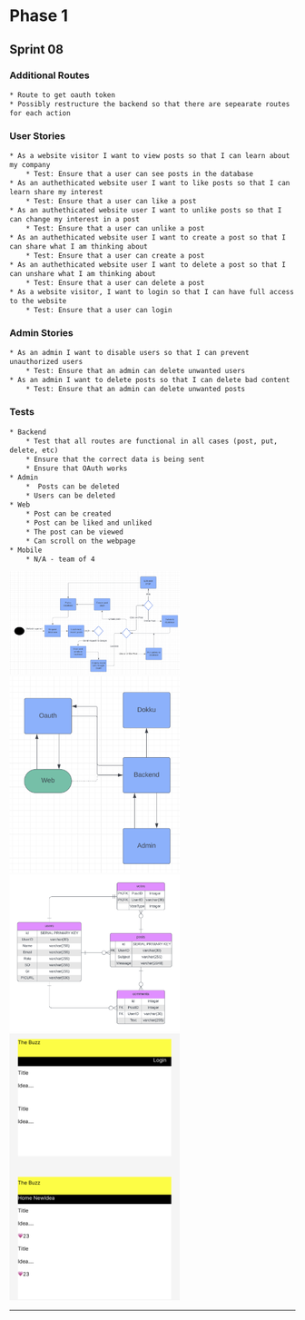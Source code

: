 # Phase 1
## Sprint 08

### Additional Routes
	* Route to get oauth token
	* Possibly restructure the backend so that there are sepearate routes for each action

### User Stories
	* As a website visitor I want to view posts so that I can learn about my company
		* Test: Ensure that a user can see posts in the database
	* As an authethicated website user I want to like posts so that I can learn share my interest
		* Test: Ensure that a user can like a post
	* As an authethicated website user I want to unlike posts so that I can change my interest in a post
		* Test: Ensure that a user can unlike a post
	* As an authethicated website user I want to create a post so that I can share what I am thinking about
		* Test: Ensure that a user can create a post
	* As an authethicated website user I want to delete a post so that I can unshare what I am thinking about
		* Test: Ensure that a user can delete a post
	* As a website visitor, I want to login so that I can have full access to the website
		* Test: Ensure that a user can login
### Admin Stories
	* As an admin I want to disable users so that I can prevent unauthorized users
		* Test: Ensure that an admin can delete unwanted users
	* As an admin I want to delete posts so that I can delete bad content 
		* Test: Ensure that an admin can delete unwanted posts
### Tests
	* Backend 
		* Test that all routes are functional in all cases (post, put, delete, etc)
		* Ensure that the correct data is being sent
		* Ensure that OAuth works
	* Admin
		*  Posts can be deleted
		* Users can be deleted
	* Web
		* Post can be created
		* Post can be liked and unliked
		* The post can be viewed
		* Can scroll on the webpage
	* Mobile 
		* N/A - team of 4


<img src = "SP08StateMachine.png" width="300">
<img src = "SP08SystemDrawing.png" width="300">
<img src = "SP08ERD.png" width="300">
<img src = "SP08WebUi.png" width="300">

<!--
### ![State Machine](Sp5_StateDiagram.jpg "State Machine")
### ![System Drawing](Sp5_SystemDrawing.jpg "System Drawing")
### ![ERD](Sp5_ERD.jpg "Entity Relationship Diagram")
### ![Mock UI](Sp5_WebUI.jpg "Web UI")
-->

---